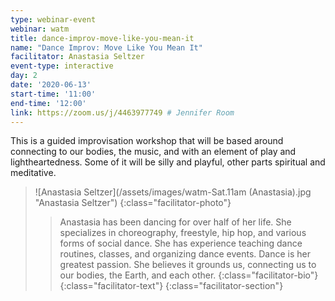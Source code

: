 ```yaml
---
type: webinar-event
webinar: watm
title: dance-improv-move-like-you-mean-it
name: "Dance Improv: Move Like You Mean It"
facilitator: Anastasia Seltzer
event-type: interactive
day: 2
date: '2020-06-13'
start-time: '11:00'
end-time: '12:00'
link: https://zoom.us/j/4463977749 # Jennifer Room
---
```


This is a guided improvisation workshop that will be based around connecting to our bodies, the music, and with an element of play and lightheartedness. Some of it will be silly and playful, other parts spiritual and meditative.

> ![Anastasia Seltzer](/assets/images/watm-Sat.11am (Anastasia).jpg "Anastasia Seltzer")
> {:class="facilitator-photo"}
>
> > Anastasia has been dancing for over half of her life. She specializes in choreography, freestyle, hip hop, and various forms of social dance. She has experience teaching dance routines, classes, and organizing dance events. Dance is her greatest passion. She believes it grounds us, connecting us to our bodies, the Earth, and each other.
> > {:class="facilitator-bio"}
> {:class="facilitator-text"}
{:class="facilitator-section"}
